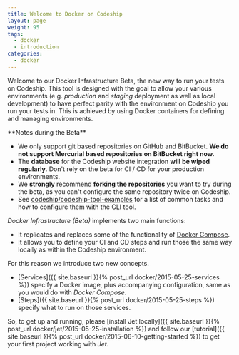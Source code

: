 ```yaml
---
title: Welcome to Docker on Codeship
layout: page
weight: 95
tags:
  - docker
  - introduction
categories:
  - docker
---
```


Welcome to our Docker Infrastructure Beta, the new way to run your tests on Codeship. This tool is designed with the goal to allow your various environments (e.g. _production_ and _staging_ deployment as well as local development) to have perfect parity with the environment on Codeship you run your tests in. This is achieved by using Docker containers for defining and managing environments.

<div class="info-block">
**Notes during the Beta**

- We only support git based repositories on GitHub and BitBucket. **We do not support Mercurial based repositories on BitBucket right now.**
- The **database** for the Codeship website integration **will be wiped regularly**. Don't rely on the beta for CI / CD for your production environments.
- We **strongly** recommend **forking the repositories** you want to try during the beta, as you can't configure the same repository twice on Codeship.
- See [codeship/codeship-tool-examples](https://github.com/codeship/codeship-tool-examples) for a list of common tasks and how to configure them with the CLI tool.
</div>

_Docker Infrastructure (Beta)_ implements two main functions:

- It replicates and replaces some of the functionality of [Docker Compose](https://docs.docker.com/compose/).
- It allows you to define your CI and CD steps and run those the same way locally as within the Codeship environment.

For this reason we introduce two new concepts.

- [Services]({{ site.baseurl }}{% post_url docker/2015-05-25-services %}) specify a Docker image, plus accompanying configuration, same as you would do with _Docker Compose_.
- [Steps]({{ site.baseurl }}{% post_url docker/2015-05-25-steps %}) specify what to run on those services.

So, to get up and running, please [install Jet locally]({{ site.baseurl }}{% post_url docker/jet/2015-05-25-installation %}) and follow our [tutorial]({{ site.baseurl }}{% post_url docker/2015-06-10-getting-started %}) to get your first project working with _Jet_.
